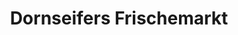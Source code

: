 ---
title: "Dornseifers Frischemarkt"
url: /attendorn/dornseifers-frischemarkt/
shop: Supermarkt
---
